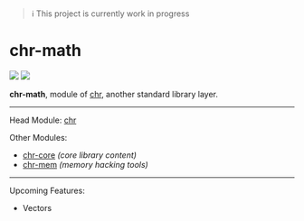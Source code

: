 > :information_source: This project is currently work in progress

# chr-math
[![](https://tokei.rs/b1/github/ChronesIO/chr-math?category=files)](https://github.com/ChronesIO/chr-math)
[![](https://tokei.rs/b1/github/ChronesIO/chr-math?category=code)](https://github.com/ChronesIO/chr-math)

**chr-math**, module of [chr](https://github.com/ChronesIO/chr), another standard library layer.

---
Head Module: [chr](https://github.com/ChronesIO/chr)

Other Modules:
- [chr-core](https://github.com/ChronesIO/chr-core) *(core library content)*
- [chr-mem](https://github.com/ChronesIO/chr-mem) *(memory hacking tools)*
---

Upcoming Features:
- Vectors